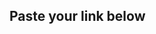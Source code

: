 ## Paste your link below



<!-- TRELLO LINK
https://trello.com/b/oo8W0HlQ/week6-assessment-testing -->